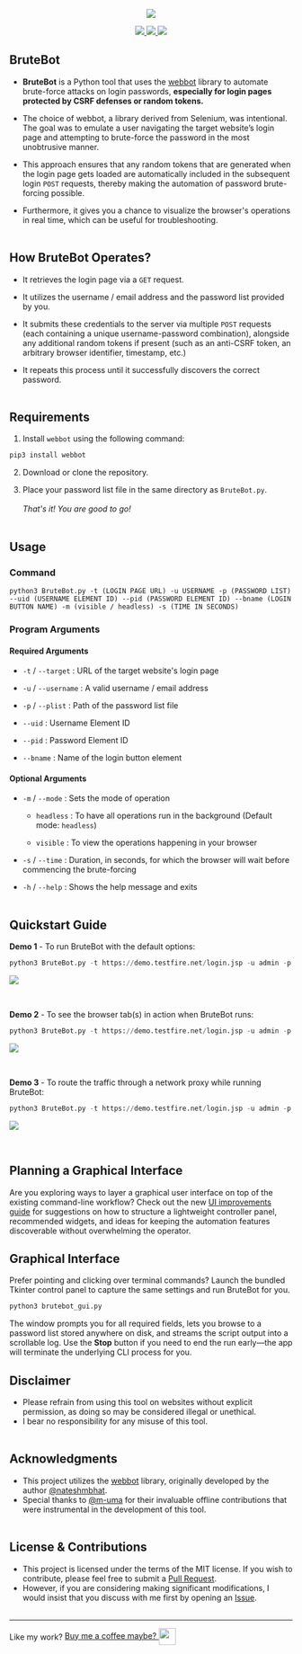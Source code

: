 <p align="center">
<img src = "https://user-images.githubusercontent.com/51265978/89702444-f8a5f380-d95e-11ea-8210-79411e9fdd20.png"></img>
</p>

<p align="center">
  <a href="https://www.python.org/downloads/">
    <img src="https://img.shields.io/badge/language-python%203.x-blue">
  </a>
  <a href="https://webbot.readthedocs.io/">
    <img src="https://img.shields.io/badge/library-webbot-orange">
  </a>
  <a href="https://github.com/Navinscribed">
    <img src="https://img.shields.io/badge/author-Navinscribed-brightgreen">
 </a>
</p>

## BruteBot
- **BruteBot** is a Python tool that uses the [webbot](https://webbot.readthedocs.io/) library to automate brute-force attacks on login passwords, **especially for login pages protected by CSRF defenses or random tokens.**

- The choice of webbot, a library derived from Selenium, was intentional. The goal was to emulate a user navigating the target website’s login page and attempting to brute-force the password in the most unobtrusive manner.

- This approach ensures that any random tokens that are generated when the login page gets loaded are automatically included in the subsequent login `POST` requests, thereby making the automation of password brute-forcing possible.

- Furthermore, it gives you a chance to visualize the browser's operations in real time, which can be useful for troubleshooting.
<br><br>
## How BruteBot Operates?
- It retrieves the login page via a `GET` request.

- It utilizes the username / email address and the password list provided by you.

- It submits these credentials to the server via multiple `POST` requests (each containing a unique username-password combination), alongside any additional random tokens if present  (such as an anti-CSRF token, an arbitrary browser identifier, timestamp, etc.)

- It repeats this process until it successfully discovers the correct password.
<br><br>
## Requirements

1. Install `webbot` using the following command:

```bash
pip3 install webbot
```

2. Download or clone the repository.

3. Place your password list file in the same directory as `BruteBot.py`.
<br><br>
_That's it! You are good to go!_
<br><br>
## Usage

### Command
```
python3 BruteBot.py -t (LOGIN PAGE URL) -u USERNAME -p (PASSWORD LIST) --uid (USERNAME ELEMENT ID) --pid (PASSWORD ELEMENT ID) --bname (LOGIN BUTTON NAME) -m (visible / headless) -s (TIME IN SECONDS)
```

### Program Arguments
#### Required Arguments
- `-t` / `--target` : URL of the target website's login page

- `-u` / `--username` : A valid username / email address

- `-p` / `--plist` : Path of the password list file

- `--uid` : Username Element ID

- `--pid` : Password Element ID

- `--bname` : Name of the login button element

#### Optional Arguments
- `-m` / `--mode` : Sets the mode of operation

  - `headless` : To have all operations run in the background (Default mode: `headless`)

  - `visible` : To view the operations happening in your browser

- `-s` / `--time` : Duration, in seconds, for which the browser will wait before commencing the brute-forcing

- `-h` / `--help` : Shows the help message and exits
<br><br>
## Quickstart Guide

**Demo 1** - To run BruteBot with the default options:

```python
python3 BruteBot.py -t https://demo.testfire.net/login.jsp -u admin -p passwords.txt --uid uid --pid passw --bname Login
```

<img src="https://github.com/Navinscribed/media-repo/blob/master/BruteBot/BruteBot-Demo-1.gif"></img>

<br>

**Demo 2** - To see the browser tab(s) in action when BruteBot runs:

```python
python3 BruteBot.py -t https://demo.testfire.net/login.jsp -u admin -p passwords.txt --uid uid --pid passw --bname Login -m visible
```

<img src="https://github.com/Navinscribed/media-repo/blob/master/BruteBot/BruteBot-Demo-2.gif"></img>

<br>

**Demo 3** - To route the traffic through a network proxy while running BruteBot:

```python
python3 BruteBot.py -t https://demo.testfire.net/login.jsp -u admin -p passwords.txt --uid uid --pid passw --bname Login --proxy http://localhost:8080
```

<img src="https://github.com/Navinscribed/media-repo/blob/master/BruteBot/BruteBot-Demo-3.gif"></img>

<br>

## Planning a Graphical Interface

Are you exploring ways to layer a graphical user interface on top of the existing command-line workflow? Check out the new
[UI improvements guide](UI_IMPROVEMENTS.md) for suggestions on how to structure a lightweight controller panel, recommended
widgets, and ideas for keeping the automation features discoverable without overwhelming the operator.

## Graphical Interface

Prefer pointing and clicking over terminal commands? Launch the bundled Tkinter control panel to capture the same settings and
run BruteBot for you.

```bash
python3 brutebot_gui.py
```

The window prompts you for all required fields, lets you browse to a password list stored anywhere on disk, and streams the
script output into a scrollable log. Use the **Stop** button if you need to end the run early—the app will terminate the
underlying CLI process for you.

## Disclaimer
- Please refrain from using this tool on websites without explicit permission, as doing so may be considered illegal or unethical.
- I bear no responsibility for any misuse of this tool.
<br><br>
## Acknowledgments
- This project utilizes the [webbot](https://webbot.readthedocs.io/) library, originally developed by the author [@nateshmbhat](https://github.com/nateshmbhat/).
- Special thanks to [@m-uma](https://github.com/m-uma/) for their invaluable offline contributions that were instrumental in the development of this tool.
<br><br>
## License & Contributions
- This project is licensed under the terms of the MIT license. If you wish to contribute, please feel free to submit a [Pull Request](https://github.com/Navinscribed/BruteBot/pulls).
- However, if you are considering making significant modifications, I would insist that you discuss with me first by opening an [Issue](https://github.com/Navinscribed/BruteBot/issues/new).
<br><br>
---
<span style="vertical-align: middle;">Like my work?</span>
<a href="https://www.buymeacoffee.com/navinscribe" style="vertical-align: middle;">
  Buy me a coffee maybe?
  <img src="https://cdn.buymeacoffee.com/buttons/bmc-new-btn-logo.svg" style="width: 30px; height: 30px; vertical-align: middle;">
</a>
